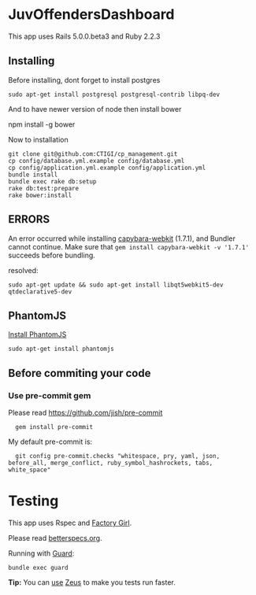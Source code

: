 # JuvOffendersDashboard

This app uses Rails 5.0.0.beta3 and Ruby 2.2.3

## Installing
Before installing, dont forget to install postgres

```console
sudo apt-get install postgresql postgresql-contrib libpq-dev
```

And to have newer version of node then install bower

npm install -g bower

Now to installation


```console
git clone git@github.com:CTIGI/cp_management.git
cp config/database.yml.example config/database.yml
cp config/application.yml.example config/application.yml
bundle install
bundle exec rake db:setup
rake db:test:prepare
rake bower:install
```

## ERRORS

An error occurred while installing [capybara-webkit](https://github.com/thoughtbot/capybara-webkit/issues/707) (1.7.1), and Bundler cannot continue.
Make sure that `gem install capybara-webkit -v '1.7.1'` succeeds before bundling.

resolved:

```
sudo apt-get update && sudo apt-get install libqt5webkit5-dev qtdeclarative5-dev
```

## PhantomJS

[Install PhantomJS](http://phantomjs.org/build.html)

```
sudo apt-get install phantomjs
```

## Before commiting your code

### Use pre-commit gem

Please read https://github.com/jish/pre-commit

```console
  gem install pre-commit
```

My default pre-commit is:

```console
  git config pre-commit.checks "whitespace, pry, yaml, json, before_all, merge_conflict, ruby_symbol_hashrockets, tabs, white_space"
```

# Testing

This app uses Rspec and [Factory Girl](https://github.com/thoughtbot/factory_girl).

Please read [betterspecs.org](http://betterspecs.org/).

Running with [Guard](https://github.com/guard/guard-rspec):

```console
bundle exec guard
```

__Tip:__ You can [use](http://robots.thoughtbot.com/post/40193452558/improving-rails-boot-time-with-zeus) [Zeus](https://github.com/burke/zeus/) to make you tests run faster.
